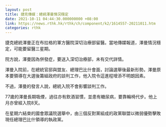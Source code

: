 ```yaml
---
layout: post
title: 捷克傳媒：總統澤曼情況穩定
date: 2021-10-11 04:44:30.000000000 +08:00
link: https://news.rthk.hk/rthk/ch/component/k2/1614557-20211011.htm
categories: rthk
---
```


捷克總統澤曼正在布拉格的軍方醫院深切治療部留醫。當地傳媒報道，澤曼情況穩定，可能要留醫三星期。

院方說，澤曼因為併發症，要送入深切治療部，未有交代詳情。

澤曼入院前，在總統官邸與盟友、總理巴比什會面，討論選舉後最新形勢。澤曼原本要領導在大選後籌組政府的談判工作，他入院令這進程增添不明朗因素。

不過，澤曼的發言人說，總統入院不會影響談判工作。

77歲的澤曼長期吸煙，過往亦有飲酒習慣，並患有糖尿病，要靠輪椅代步。他上月亦曾經入院8天。

在星期六結束的國會眾議院選舉中，由三個反對黨組成的政黨聯盟以微弱優勢擊敗現任總理巴比什領導的執政黨。

